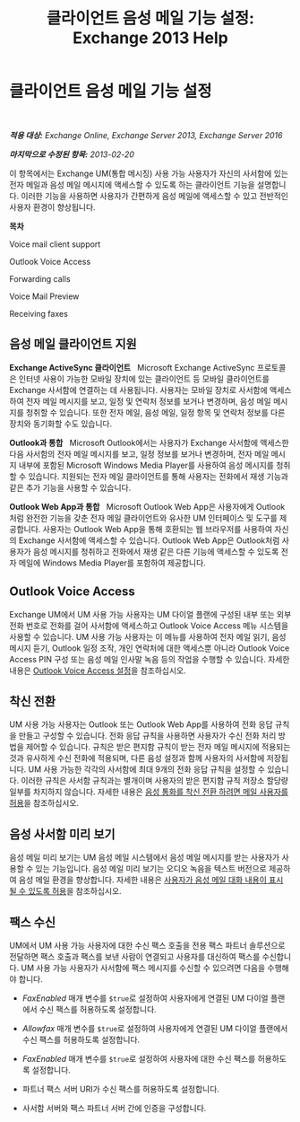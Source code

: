 ﻿---
title: '클라이언트 음성 메일 기능 설정: Exchange 2013 Help'
TOCTitle: 클라이언트 음성 메일 기능 설정
ms:assetid: 5e661cfd-d34e-4caa-91a5-967bbecb75eb
ms:mtpsurl: https://technet.microsoft.com/ko-kr/library/JJ673529(v=EXCHG.150)
ms:contentKeyID: 50556004
ms.date: 05/22/2018
mtps_version: v=EXCHG.150
ms.translationtype: MT
---

# 클라이언트 음성 메일 기능 설정

 

_**적용 대상:** Exchange Online, Exchange Server 2013, Exchange Server 2016_

_**마지막으로 수정된 항목:** 2013-02-20_

이 항목에서는 Exchange UM(통합 메시징) 사용 가능 사용자가 자신의 사서함에 있는 전자 메일과 음성 메일 메시지에 액세스할 수 있도록 하는 클라이언트 기능을 설명합니다. 이러한 기능을 사용하면 사용자가 간편하게 음성 메일에 액세스할 수 있고 전반적인 사용자 환경이 향상됩니다.

**목차**

Voice mail client support

Outlook Voice Access

Forwarding calls

Voice Mail Preview

Receiving faxes

## 음성 메일 클라이언트 지원

**Exchange ActiveSync 클라이언트**   Microsoft Exchange ActiveSync 프로토콜은 인터넷 사용이 가능한 모바일 장치에 있는 클라이언트 등 모바일 클라이언트를 Exchange 사서함에 연결하는 데 사용됩니다. 사용자는 모바일 장치로 사서함에 액세스하여 전자 메일 메시지를 보고, 일정 및 연락처 정보를 보거나 변경하며, 음성 메일 메시지를 청취할 수 있습니다. 또한 전자 메일, 음성 메일, 일정 항목 및 연락처 정보를 다른 장치와 동기화할 수도 있습니다.

**Outlook과 통합**   Microsoft Outlook에서는 사용자가 Exchange 사서함에 액세스한 다음 사서함의 전자 메일 메시지를 보고, 일정 정보를 보거나 변경하며, 전자 메일 메시지 내부에 포함된 Microsoft Windows Media Player를 사용하여 음성 메시지를 청취할 수 있습니다. 지원되는 전자 메일 클라이언트를 통해 사용자는 전화에서 재생 기능과 같은 추가 기능을 사용할 수 있습니다.

**Outlook Web App과 통합**   Microsoft Outlook Web App은 사용자에게 Outlook처럼 완전한 기능을 갖춘 전자 메일 클라이언트와 유사한 UM 인터페이스 및 도구를 제공합니다. 사용자는 Outlook Web App을 통해 호환되는 웹 브라우저를 사용하여 자신의 Exchange 사서함에 액세스할 수 있습니다. Outlook Web App은 Outlook처럼 사용자가 음성 메시지를 청취하고 전화에서 재생 같은 다른 기능에 액세스할 수 있도록 전자 메일에 Windows Media Player를 포함하여 제공합니다.

## Outlook Voice Access

Exchange UM에서 UM 사용 가능 사용자는 UM 다이얼 플랜에 구성된 내부 또는 외부 전화 번호로 전화를 걸어 사서함에 액세스하고 Outlook Voice Access 메뉴 시스템을 사용할 수 있습니다. UM 사용 가능 사용자는 이 메뉴를 사용하여 전자 메일 읽기, 음성 메시지 듣기, Outlook 일정 조작, 개인 연락처에 대한 액세스뿐 아니라 Outlook Voice Access PIN 구성 또는 음성 메일 인사말 녹음 등의 작업을 수행할 수 있습니다. 자세한 내용은 [Outlook Voice Access 설정](https://docs.microsoft.com/ko-kr/exchange/voice-mail-unified-messaging/set-up-client-voice-mail-features/set-up-outlook-voice-access)을 참조하십시오.

## 착신 전환

UM 사용 가능 사용자는 Outlook 또는 Outlook Web App를 사용하여 전화 응답 규칙을 만들고 구성할 수 있습니다. 전화 응답 규칙을 사용하면 사용자가 수신 전화 처리 방법을 제어할 수 있습니다. 규칙은 받은 편지함 규칙이 받는 전자 메일 메시지에 적용되는 것과 유사하게 수신 전화에 적용되며, 다른 음성 설정과 함께 사용자의 사서함에 저장됩니다. UM 사용 가능한 각각의 사서함에 최대 9개의 전화 응답 규칙을 설정할 수 있습니다. 이러한 규칙은 사서함 규칙과는 별개이며 사용자의 받은 편지함 규칙 저장소 할당량 일부를 차지하지 않습니다. 자세한 내용은 [음성 통화를 착신 전환 하려면 메일 사용자를 허용](https://docs.microsoft.com/ko-kr/exchange/voice-mail-unified-messaging/set-up-client-voice-mail-features/allow-voice-mail-users-to-forward-calls)을 참조하십시오.

## 음성 사서함 미리 보기

음성 메일 미리 보기는 UM 음성 메일 시스템에서 음성 메일 메시지를 받는 사용자가 사용할 수 있는 기능입니다. 음성 메일 미리 보기는 오디오 녹음을 텍스트 버전으로 제공하여 음성 메일 환경을 향상합니다. 자세한 내용은 [사용자가 음성 메일 대화 내용이 표시 될 수 있도록 허용](allow-users-to-see-a-voice-mail-transcript-exchange-2013-help.md)을 참조하십시오.

## 팩스 수신

UM에서 UM 사용 가능 사용자에 대한 수신 팩스 호출을 전용 팩스 파트너 솔루션으로 전달하면 팩스 호출과 팩스를 보낸 사람이 연결되고 사용자를 대신하여 팩스를 수신합니다. UM 사용 가능 사용자가 사서함에 팩스 메시지를 수신할 수 있으려면 다음을 수행해야 합니다.

  - *FaxEnabled* 매개 변수를 `$true`로 설정하여 사용자에게 연결된 UM 다이얼 플랜에서 수신 팩스를 허용하도록 설정합니다.

  - *Allowfax* 매개 변수를 `$true`로 설정하여 사용자에게 연결된 UM 다이얼 플랜에서 수신 팩스를 허용하도록 설정합니다.

  - *FaxEnabled* 매개 변수를 `$true`로 설정하여 사용자에 대한 수신 팩스를 허용하도록 설정합니다.

  - 파트너 팩스 서버 URI가 수신 팩스를 허용하도록 설정합니다.

  - 사서함 서버와 팩스 파트너 서버 간에 인증을 구성합니다.

